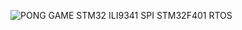 ![PONG GAME STM32 ILI9341 SPI STM32F401 RTOS](https://github.com/user-attachments/assets/12d7ed53-635c-444e-b93e-482ff0e22b0a)
